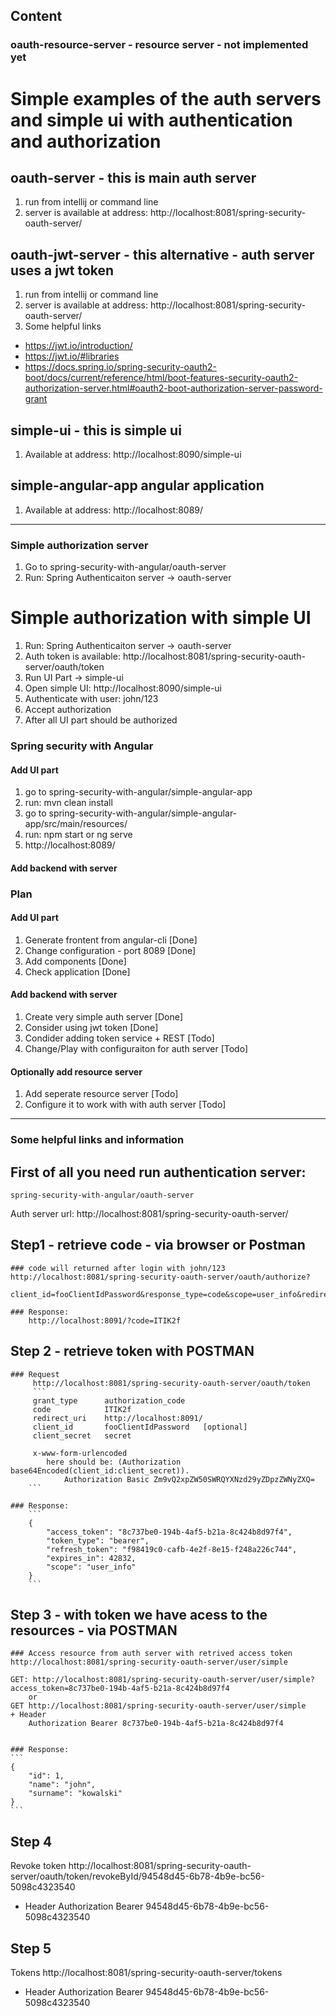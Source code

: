 ## Content
### oauth-resource-server - resource server - not implemented yet


# Simple examples of the auth servers and simple ui with authentication and authorization
## oauth-server - this is main auth server 
1. run from intellij or command line
2. server is available at address: http://localhost:8081/spring-security-oauth-server/

## oauth-jwt-server - this alternative - auth server uses a jwt token
1. run from intellij or command line
2. server is available at address: http://localhost:8081/spring-security-oauth-server/
3. Some helpful links
- https://jwt.io/introduction/
- https://jwt.io/#libraries
- https://docs.spring.io/spring-security-oauth2-boot/docs/current/reference/html/boot-features-security-oauth2-authorization-server.html#oauth2-boot-authorization-server-password-grant

## simple-ui - this is simple ui
1. Available at address: http://localhost:8090/simple-ui

## simple-angular-app angular application
1. Available at address: http://localhost:8089/


---


  
### Simple authorization server
1. Go to spring-security-with-angular/oauth-server
2. Run: Spring Authenticaiton server -> oauth-server

# Simple authorization with simple UI
1. Run: Spring Authenticaiton server -> oauth-server
2. Auth token is available: http://localhost:8081/spring-security-oauth-server/oauth/token
3. Run UI Part -> simple-ui
4. Open simple UI: http://localhost:8090/simple-ui
5. Authenticate with user: john/123
6. Accept authorization 
7. After all UI part should be authorized 

### Spring security with Angular
#### Add UI part
1. go to spring-security-with-angular/simple-angular-app
2. run: mvn clean install
3. go to spring-security-with-angular/simple-angular-app/src/main/resources/
4. run: npm start or ng serve
5. http://localhost:8089/
#### Add backend with server


### Plan
#### Add UI part
1. Generate frontent from angular-cli               [Done]
2. Change configuration - port 8089                 [Done]
3. Add components                                   [Done]
4. Check application                                [Done]

#### Add backend with server
1. Create very simple auth server                   [Done]
2. Consider using jwt token                         [Done]
3. Condider adding token service + REST				[Todo]
3. Change/Play with configuraiton for auth server   [Todo]

#### Optionally add resource server
1. Add seperate resource server                     [Todo]
2. Configure it to work with with auth server       [Todo]

---

### Some helpful links and information


## First of all you need run authentication server:
	spring-security-with-angular/oauth-server
	
   Auth server url: http://localhost:8081/spring-security-oauth-server/
 

## Step1 - retrieve code - via browser or Postman
	### code will returned after login with john/123
	http://localhost:8081/spring-security-oauth-server/oauth/authorize?
		client_id=fooClientIdPassword&response_type=code&scope=user_info&redirect_uri=http://localhost:8091/
 
	### Response:
		http://localhost:8091/?code=ITIK2f
 
## Step 2 - retrieve token with POSTMAN
	### Request
		 http://localhost:8081/spring-security-oauth-server/oauth/token
		 ```
		 grant_type		 authorization_code
		 code 			 ITIK2f
		 redirect_uri    http://localhost:8091/
		 client_id       fooClientIdPassword   [optional]
		 client_secret   secret
 
		 x-www-form-urlencoded
			here should be: (Authorization base64Encoded(client_id:client_secret)).
				Authorization Basic Zm9vQ2xpZW50SWRQYXNzd29yZDpzZWNyZXQ=
		```
 
	### Response:
		```
		{
			"access_token": "8c737be0-194b-4af5-b21a-8c424b8d97f4",
			"token_type": "bearer",
			"refresh_token": "f98419c0-cafb-4e2f-8e15-f248a226c744",
			"expires_in": 42832,
			"scope": "user_info"
		}
		```

## Step 3 - with token we have acess to the resources - via POSTMAN
	### Access resource from auth server with retrived access token
	http://localhost:8081/spring-security-oauth-server/user/simple

	GET: http://localhost:8081/spring-security-oauth-server/user/simple?access_token=8c737be0-194b-4af5-b21a-8c424b8d97f4
		or
	GET http://localhost:8081/spring-security-oauth-server/user/simple
	+ Header
		Authorization Bearer 8c737be0-194b-4af5-b21a-8c424b8d97f4


	### Response:
	```
	{
		"id": 1,
		"name": "john",
		"surname": "kowalski"
	}
	```
	
## Step 4
Revoke token
http://localhost:8081/spring-security-oauth-server/oauth/token/revokeById/94548d45-6b78-4b9e-bc56-5098c4323540
+ Header
Authorization Bearer 94548d45-6b78-4b9e-bc56-5098c4323540

## Step 5
Tokens
http://localhost:8081/spring-security-oauth-server/tokens
+ Header
Authorization Bearer 94548d45-6b78-4b9e-bc56-5098c4323540




